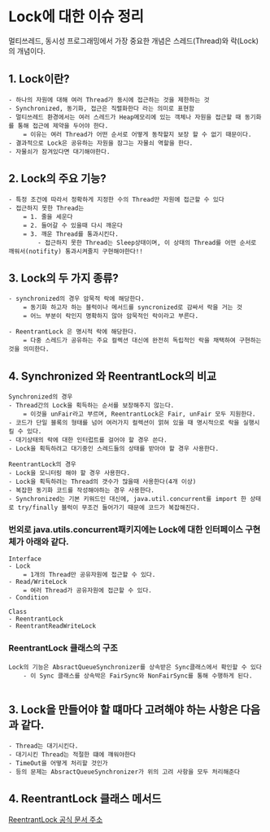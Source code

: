 # Lock에 대한 이슈 정리

멀티쓰레드, 동시성 프로그래밍에서 가장 중요한 개념은 스레드(Thread)와 락(Lock)의 개념이다.

## 1. Lock이란?
    - 하나의 자원에 대해 여러 Thread가 동시에 접근하는 것을 제한하는 것
    - Synchronized, 동기화, 접근은 직렬화한다 라는 의미로 표현함
    - 멀티쓰레드 환경에서는 여러 스레드가 Heap메모리에 있는 객체나 자원을 접근할 때 동기화를 통해 접근에 제약을 두어야 한다.
        = 이유는 여러 Thread가 어떤 순서로 어떻게 동작할지 보장 할 수 없기 때문이다.
    - 결과적으로 Lock은 공유하는 자원을 잠그는 자물쇠 역할을 한다.
    - 자물쇠가 잠겨있다면 대기해야한다.

    
## 2. Lock의 주요 기능?
    - 특정 조건에 따라서 정확하게 지정한 수의 Thread만 자원에 접근할 수 있다
    - 접근하지 못한 Thread는
        = 1. 줄을 세운다
        = 2. 들어갈 수 있을때 다시 깨운다
        = 3. 깨운 Thread를 통과시킨다.
            - 접근하지 못한 Thread는 Sleep상태이며, 이 상태의 Thread를 어떤 순서로 깨워서(notifity) 통과시켜줄지 구현해야한다!!

## 3. Lock의 두 가지 종류?
    - synchronized의 경우 암묵적 락에 해당한다.
        = 동기화 하고자 하는 블럭이나 메서드를 syncronized로 감싸서 락을 거는 것
        = 어느 부분이 락인지 명확하지 않아 암묵적인 락이라고 부른다.

    - ReentrantLock 은 명시적 락에 해당한다.
        = 다중 스레드가 공유하는 주요 컬렉션 대신에 완전히 독립적인 락을 채택하여 구현하는 것을 의미한다.

## 4. Synchronized 와 ReentrantLock의 비교
    Synchronized의 경우 
    - Thread간의 Lock을 획득하는 순서를 보장해주지 않는다.
        = 이것을 unFair라고 부르며, ReentrantLock은 Fair, unFair 모두 지원한다.
    - 코드가 단일 블록의 형태를 넘어 여러가지 컬렉션이 얽혀 있을 때 명시적으로 락을 실행시킬 수 있다.
    - 대기상태의 락에 대한 인터럽트를 걸어야 할 경우 쓴다.
    - Lock을 획득하려고 대기중인 스레드들의 상태를 받아야 할 경우 사용한다.

    ReentrantLock의 경우
    - Lock을 모니터링 해야 할 경우 사용한다.
    - Lock을 획득하려는 Thread의 갯수가 많을때 사용한다(4개 이상)
    - 복잡한 동기화 코드를 작성해야하는 경우 사용한다.
    - Synchronized는 기본 키워드인 대신에, java.util.concurrent를 import 한 상태로 try/finally 블럭이 무조건 들어가기 때문에 코드가 복잡해진다.



### 번외로 java.utils.concurrent패키지에는 Lock에 대한 인터페이스 구현체가 아래와 같다.
    Interface
    - Lock
        = 1개의 Thread만 공유자원에 접근할 수 있다.
    - Read/WriteLock
        = 여러 Thread가 공유자원에 접근할 수 있다.
    - Condition
    
    Class
    - ReentrantLock
    - ReentrantReadWriteLock

### ReentrantLock 클래스의 구조
    Lock의 기능은 AbsractQueueSynchronizer를 상속받은 Sync클래스에서 확인할 수 있다
        - 이 Sync 클래스를 상속박은 FairSync와 NonFairSync를 통해 수행하게 된다.
    
```java

```

## 3. Lock을 만들어야 할 떄마다 고려해야 하는 사항은 다음과 같다.
    - Thread는 대기시킨다.
    - 대기시킨 Thread는 적절한 떄에 꺠워야한다
    - TimeOut을 어떻게 처리할 것인가
    - 등의 문제는 AbsractQueueSynchronizer가 위의 고려 사항을 모두 처리해준다

## 4. ReentrantLock 클래스 메서드
[ReentrantLock 공식 문서 주소](http://docs.oracle.com/javase/8/docs/api/java/util/concurrent/locks/ReentrantLock.html)
